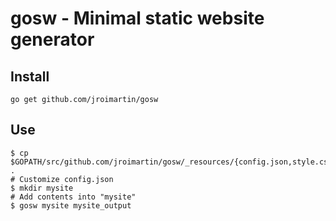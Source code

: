# gosw - Minimal static website generator

## Install

```
go get github.com/jroimartin/gosw
```

## Use

```
$ cp $GOPATH/src/github.com/jroimartin/gosw/_resources/{config.json,style.css} .
# Customize config.json
$ mkdir mysite
# Add contents into "mysite"
$ gosw mysite mysite_output
```
